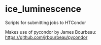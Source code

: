 # ice_luminescence

Scripts for submitting jobs to HTCondor

Makes use of pycondor by James Bourbeau: https://github.com/jrbourbeau/pycondor
